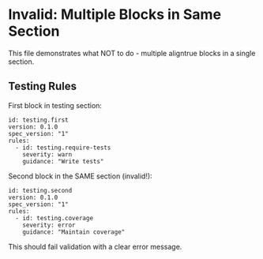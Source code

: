 # Invalid: Multiple Blocks in Same Section

This file demonstrates what NOT to do - multiple aligntrue blocks in a single section.

## Testing Rules

First block in testing section:

```aligntrue
id: testing.first
version: 0.1.0
spec_version: "1"
rules:
  - id: testing.require-tests
    severity: warn
    guidance: "Write tests"
```

Second block in the SAME section (invalid!):

```aligntrue
id: testing.second
version: 0.1.0
spec_version: "1"
rules:
  - id: testing.coverage
    severity: error
    guidance: "Maintain coverage"
```

This should fail validation with a clear error message.

